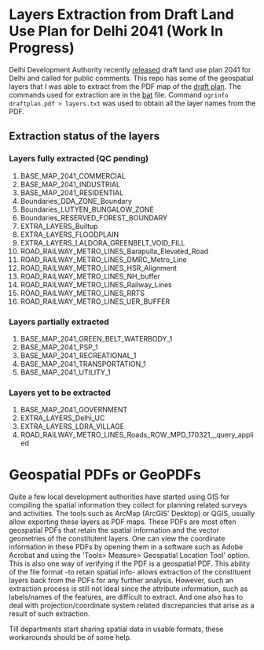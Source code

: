 # Layers Extraction from Draft Land Use Plan for Delhi 2041 (Work In Progress)
Delhi Development Authority recently [released](https://dda.org.in/hotlinks.aspx) draft land use plan 2041 for Delhi and called for public comments. This repo has some of the geospatial layers that I was able to extract from the PDF map of the [draft plan](http://119.226.139.196/tendernotices_docs/aug2020/Draft%20Land%20Use%20Plan_public%20notice09062021.pdf). The commands used for extraction are in the [bat](https://github.com/rajesvariparasa/layers_draft_delhi_master_plan_2041/blob/main/ExtractLayers.bat) file. Command `ogrinfo draftplan.pdf > layers.txt` was used to obtain all the layer names from the PDF.


## Extraction status of the layers

### Layers fully extracted (QC pending)
1. BASE_MAP_2041_COMMERCIAL
2. BASE_MAP_2041_INDUSTRIAL
3. BASE_MAP_2041_RESIDENTIAL
4. Boundaries_DDA_ZONE_Boundary
5. Boundaries_LUTYEN_BUNGALOW_ZONE
6. Boundaries_RESERVED_FOREST_BOUNDARY
7. EXTRA_LAYERS_Builtup
8. EXTRA_LAYERS_FLOODPLAIN
9. EXTRA_LAYERS_LALDORA_GREENBELT_VOID_FILL
10. ROAD_RAILWAY_METRO_LINES_Barapulla_Elevated_Road
11. ROAD_RAILWAY_METRO_LINES_DMRC_Metro_Line
12. ROAD_RAILWAY_METRO_LINES_HSR_Alignment
13. ROAD_RAILWAY_METRO_LINES_NH_buffer
14. ROAD_RAILWAY_METRO_LINES_Railway_Lines
15. ROAD_RAILWAY_METRO_LINES_RRTS
16. ROAD_RAILWAY_METRO_LINES_UER_BUFFER

### Layers partially extracted
1. BASE_MAP_2041_GREEN_BELT_WATERBODY_1
2. BASE_MAP_2041_PSP_1
3. BASE_MAP_2041_RECREATIONAL_1
4. BASE_MAP_2041_TRANSPORTATION_1
5. BASE_MAP_2041_UTILITY_1

### Layers yet to be extracted
1. BASE_MAP_2041_GOVERNMENT
2. EXTRA_LAYERS_Delhi_UC
3. EXTRA_LAYERS_LDRA_VILLAGE
4. ROAD_RAILWAY_METRO_LINES_Roads_ROW_MPD_170321__query_applied

# Geospatial PDFs or GeoPDFs
Quite a few local development authorities have started using GIS for compiling the spatial information they collect for planning related surveys and activities. The tools such as ArcMap (ArcGIS' Desktop) or QGIS, usually allow exporting these layers as PDF maps. These PDFs are most often geospatial PDFs that retain the spatial information and the vector geometries of the constitutent layers. One can view the coordinate information in these PDFs by opening them in a software such as Adobe Acrobat and using the 'Tools> Measure> Geospatial Location Tool' option. This is also one way of verifying if the PDF is a geospatial PDF. This ability of the file format -to retain spatial info- allows extraction of the constituent layers back from the PDFs for any further analysis. However, such an extraction process is still not ideal since the attribute information, such as labels/names of the features, are difficult to extract. And one also has to deal with projection/coordinate system related discrepancies that arise as a result of such extraction.

Till departments start sharing spatial data in usable formats, these workarounds should be of some help.
